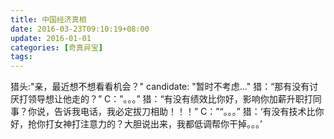 ```yaml
---
title: 中国经济真相
date: 2016-03-23T09:10:19+08:00
update: 2016-01-01
categories: [奇真异宝]
tags:
---
```


猎头:"亲，最近想不想看看机会？"
candidate: "暂时不考虑..."
猎：“那有没有讨厌打领导想让他走的？”
C：”。。。”
猎：“有没有绩效比你好，影响你加薪升职打同事？你说，告诉我电话，我必定拔刀相助！！！”
C：”“。。。”
猎：‘有没有技术比你好，抢你打女神打注意力的？大胆说出来，我都低调帮你干掉。。。’
